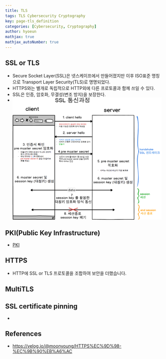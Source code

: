 ```yaml
---
title: TLS
tags: TLS Cybersecurity Cryptography
key: page-tls_definition
categories: [Cybersecurity, Cryptography]
author: hyoeun
mathjax: true
mathjax_autoNumber: true
---
```


## SSL or TLS
* Secure Socket Layer(SSL)은 넷스케이프에서 만들어졌지만 이후 ISO표준 명칭으로 Transport Layer Security(TLS)로 명명되었다.
* HTTPS와는 별개로 독립적으로 HTTP외에 다른 프로토콜과 함께 쓰일 수 있다.
* SSL은 인증, 암호화, 무결성(변조 방지)을 보장한다.
* <img alt=" " src="/assets/images/tls_handshake.png" width="600px" style="display: block;margin-left: auto;margin-right: auto;"> 

## PKI(Public Key Infrastructure)
* [PKI](https://adonaiohesed.github.io/2021/08/05/digitalsigniture.html)

## HTTPS
* HTTP에 SSL or TLS 프로토콜을 조합하여 보안을 더했습니다.

## MultiTLS
 
## SSL certificate pinning
* 


## References
* https://velog.io/@moonyoung/HTTPS%EC%9D%98-%EC%9B%90%EB%A6%AC